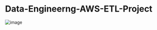 # Data-Engineerng-AWS-ETL-Project

![image](https://github.com/Mansi1504/Data-Engineerng-AWS-ETL-Project/assets/109615754/43aacacb-05a2-4e10-be20-0814ca33ba50)
